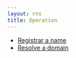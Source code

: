 ```yaml
---
layout: rns
title: Operation
---
```



- [Registrar a name](Registrar-a-name)
- [Resolve a domain](Resolve-a-domain)
